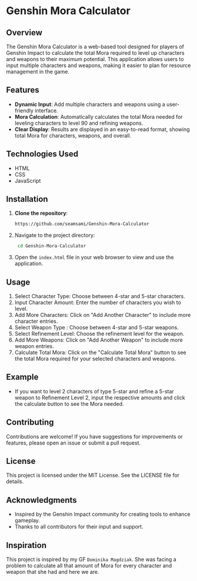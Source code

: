 # Genshin Mora Calculator

## Overview
The Genshin Mora Calculator is a web-based tool designed for players of Genshin Impact to calculate the total Mora required to level up characters and weapons to their maximum potential. This application allows users to input multiple characters and weapons, making it easier to plan for resource management in the game.

## Features
- **Dynamic Input**: Add multiple characters and weapons using a user-friendly interface.
- **Mora Calculation**: Automatically calculates the total Mora needed for leveling characters to level 90 and refining weapons.
- **Clear Display**: Results are displayed in an easy-to-read format, showing total Mora for characters, weapons, and overall.

## Technologies Used
- HTML
- CSS
- JavaScript

## Installation
1. **Clone the repository**:
   ```bash
   https://github.com/seamsami/Genshin-Mora-Calculator
 2. Navigate to the project directory:
    ```bash
     cd Genshin-Mora-Calculator
    ```
  3. Open the `index.html` file in your web browser to view and use the application.
## Usage
 1. Select Character Type: Choose between 4-star and 5-star characters.
 2. Input Character Amount: Enter the number of characters you wish to level.
 3. Add More Characters: Click on "Add Another Character" to include more character entries.
 4. Select Weapon Type : Choose between 4-star and 5-star weapons.
 5. Select Refinement Level: Choose the refinement level for the weapon.
 6. Add More Weapons: Click on "Add Another Weapon" to include more weapon entries.
 7. Calculate Total Mora: Click on the "Calculate Total Mora" button to see the total Mora required for your selected characters and weapons.
## Example
 - If you want to level 2 characters of type 5-star and refine a 5-star weapon to Refinement Level 2, input the respective amounts and click the calculate button to see the Mora needed.
## Contributing
Contributions are welcome! If you have suggestions for improvements or features, please open an issue or submit a pull request.

## License
This project is licensed under the MIT License. See the LICENSE file for details.

## Acknowledgments
 - Inspired by the Genshin Impact community for creating tools to enhance gameplay.
 - Thanks to all contributors for their input and support.

## Inspiration
This project is inspired by my GF `Dominika Magdziak`. She was facing a problem to calculate all that amount of Mora for every character and weapon that she had and here we are.
